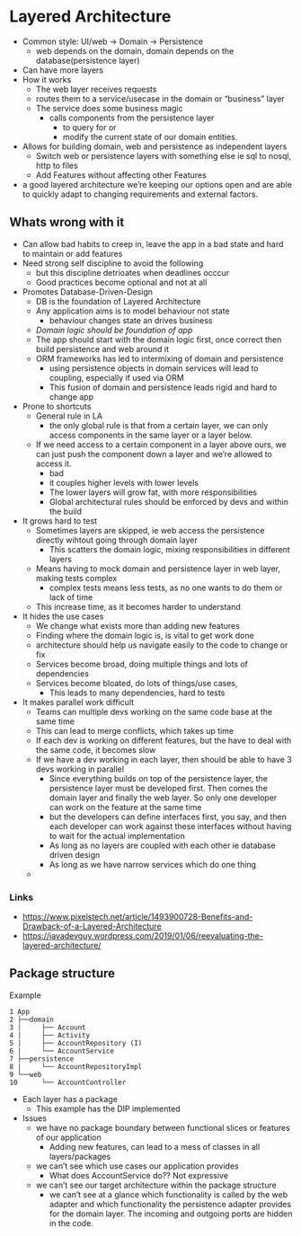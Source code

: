 # Layered Architecture

- Common style: UI/web -> Domain ->  Persistence
  - web depends on the domain, domain depends on the database(persistence layer)
- Can have more layers
- How it works
  - The web layer receives requests
  - routes them to a service/usecase in the domain or “business” layer
  - The service does some business magic
    - calls components from the persistence layer
      - to query for or
      - modify the current state of our domain entities.
- Allows for building domain, web and persistence as independent layers
  - Switch web or persistence layers with something else ie sql to nosql, http to files
  - Add Features without affecting other Features
- a good layered architecture we’re keeping our options open and are able to quickly adapt to changing requirements and external factors.

## Whats wrong with it

- Can allow bad habits to creep in, leave the app in a bad state  and hard to maintain or add features
- Need strong self discipline to avoid the following
  - but this discipline detrioates when deadlines occcur
  - Good practices become optional and not at all
- Promotes Database-Driven-Design
  - DB is the foundation of Layered Architecture
  - Any application aims is to model behaviour not state
    - behaviour changes state an drives business
  - *Domain logic should be foundation of app*
  - The app should start with the domain logic first, once correct then build persistence and web around it
  - ORM frameworks has led to intermixing of domain and persistence
    - using persistence objects in domain services will lead to coupling, especially if used via ORM
    - This fusion of domain and persistence leads rigid and hard to change app
- Prone to shortcuts
  - General rule in LA
    - the only global rule is that from a certain layer, we can only access components in the same layer or a layer below.
  - If we need access to a certain component in a layer above ours, we can just push the component down a layer and we’re allowed to access it.
    - bad
    - it couples higher levels with lower levels
    - The lower layers will grow fat, with more responsibilities
    - Global architectural rules should be enforced by devs and within the build
- It grows hard to test
  - Sometimes layers are skipped, ie web access the persistence directly wihtout going through domain layer
    - This scatters the domain logic, mixing responsibilities in different layers
  - Means having to mock domain and persistence layer in web layer, making tests complex
    - complex tests means less tests, as no one wants to do them or lack of time
  - This increase time, as it becomes harder to understand
- It hides the use cases
  - We change what exists more than adding new features
  - Finding where the domain logic is, is vital to get work done
  - architecture should help us navigate easily to the code to change or fix
  - Services become broad, doing multiple things and lots of dependencies
  - Services become bloated, do lots of things/use cases,
    - This leads to many dependencies, hard  to tests
- It makes parallel work difficult
  - Teams can multiple devs working on the same code base at the same time
  - This can lead to merge conflicts, which takes up time
  - If each dev is working on different features, but the have to deal with the same code, it becomes slow
  - If we have a dev working in each layer, then should be able to have 3 devs working in parallel
    - Since everything builds on top of the persistence layer, the persistence layer must be developed first. Then comes the domain layer and finally the web layer. So only one developer can work on the feature at the same time
    -  but the developers can define interfaces first, you say, and then each developer can work against these interfaces without having to wait for the actual implementation
      - As long as no layers are coupled with each other ie database driven design
      - As long as we have narrow services which do one thing
  -
### Links

- https://www.pixelstech.net/article/1493900728-Benefits-and-Drawback-of-a-Layered-Architecture
- https://javadevguy.wordpress.com/2019/01/06/reevaluating-the-layered-architecture/


## Package structure

Example

```
1 App
2 ├──domain
3 |     ├── Account
4 |     ├── Activity
5 |     ├── AccountRepository (I)
6 |     └── AccountService
7 ├──persistence
8 |     └── AccountRepositoryImpl
9 └──web
10      └── AccountController
```

- Each layer has a package
  - This example has the DIP implemented
- Issues
  - we have no package boundary between functional slices or features of our application
    - Adding new features, can lead to a mess of classes in all layers/packages
  - we can’t see which use cases our application provides
    - What does AccountService do?? Not expressive
  - we can’t see our target architecture within the package structure
    - we can’t see at a glance which functionality is called by the web adapter and which functionality the persistence adapter provides for the domain layer. The incoming and outgoing ports are hidden in the code.
